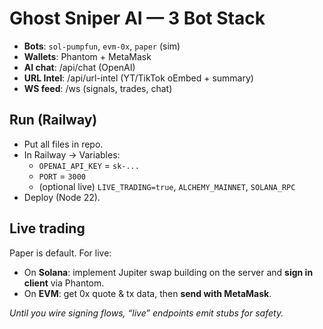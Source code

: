 # Ghost Sniper AI — 3 Bot Stack

- **Bots**: `sol-pumpfun`, `evm-0x`, `paper` (sim)  
- **Wallets**: Phantom + MetaMask  
- **AI chat**: /api/chat (OpenAI)  
- **URL Intel**: /api/url-intel (YT/TikTok oEmbed + summary)  
- **WS feed**: /ws (signals, trades, chat)

## Run (Railway)
- Put all files in repo.
- In Railway → Variables:
  - `OPENAI_API_KEY` = `sk-...`
  - `PORT` = `3000`
  - (optional live) `LIVE_TRADING=true`, `ALCHEMY_MAINNET`, `SOLANA_RPC`
- Deploy (Node 22).

## Live trading
Paper is default. For live:
- On **Solana**: implement Jupiter swap building on the server and **sign in client** via Phantom.
- On **EVM**: get 0x quote & tx data, then **send with MetaMask**.

*Until you wire signing flows, “live” endpoints emit stubs for safety.*